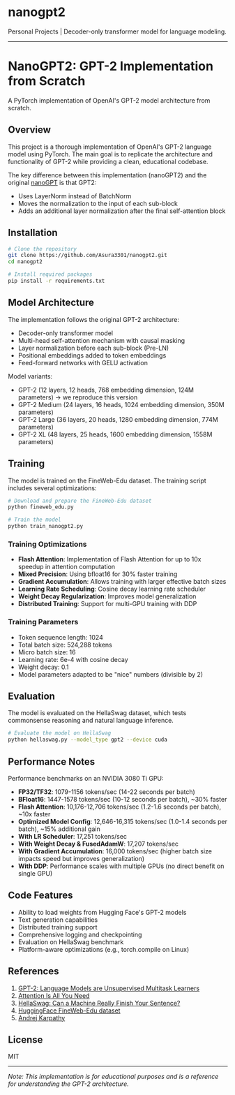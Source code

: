 # nanogpt2
Personal Projects | Decoder-only transformer model for language modeling.

---

# NanoGPT2: GPT-2 Implementation from Scratch

A PyTorch implementation of OpenAI's GPT-2 model architecture from scratch.

## Overview

This project is a thorough implementation of OpenAI's GPT-2 language model using PyTorch. The main goal is to replicate the architecture and functionality of GPT-2 while providing a clean, educational codebase.

The key difference between this implementation (nanoGPT2) and the original [nanoGPT](https://github.com/Asura3301/nanogpt) is that GPT2:
- Uses LayerNorm instead of BatchNorm
- Moves the normalization to the input of each sub-block
- Adds an additional layer normalization after the final self-attention block

## Installation

```bash
# Clone the repository
git clone https://github.com/Asura3301/nanogpt2.git
cd nanogpt2

# Install required packages
pip install -r requirements.txt
```

## Model Architecture

The implementation follows the original GPT-2 architecture:

- Decoder-only transformer model
- Multi-head self-attention mechanism with causal masking
- Layer normalization before each sub-block (Pre-LN)
- Positional embeddings added to token embeddings
- Feed-forward networks with GELU activation

Model variants:
- GPT-2 (12 layers, 12 heads, 768 embedding dimension, 124M parameters) -> we reproduce this version
- GPT-2 Medium (24 layers, 16 heads, 1024 embedding dimension, 350M parameters)
- GPT-2 Large (36 layers, 20 heads, 1280 embedding dimension, 774M parameters)
- GPT-2 XL (48 layers, 25 heads, 1600 embedding dimension, 1558M parameters)

## Training

The model is trained on the FineWeb-Edu dataset. The training script includes several optimizations:

```bash
# Download and prepare the FineWeb-Edu dataset
python fineweb_edu.py

# Train the model
python train_nanogpt2.py
```

### Training Optimizations

- **Flash Attention**: Implementation of Flash Attention for up to 10x speedup in attention computation
- **Mixed Precision**: Using bfloat16 for 30% faster training
- **Gradient Accumulation**: Allows training with larger effective batch sizes
- **Learning Rate Scheduling**: Cosine decay learning rate scheduler
- **Weight Decay Regularization**: Improves model generalization
- **Distributed Training**: Support for multi-GPU training with DDP

### Training Parameters

- Token sequence length: 1024
- Total batch size: 524,288 tokens
- Micro batch size: 16
- Learning rate: 6e-4 with cosine decay
- Weight decay: 0.1
- Model parameters adapted to be "nice" numbers (divisible by 2)

## Evaluation

The model is evaluated on the HellaSwag dataset, which tests commonsense reasoning and natural language inference.

```bash
# Evaluate the model on HellaSwag
python hellaswag.py --model_type gpt2 --device cuda
```

## Performance Notes

Performance benchmarks on an NVIDIA 3080 Ti GPU:

- **FP32/TF32**: 1079-1156 tokens/sec (14-22 seconds per batch)
- **BFloat16**: 1447-1578 tokens/sec (10-12 seconds per batch), ~30% faster
- **Flash Attention**: 10,176-12,706 tokens/sec (1.2-1.6 seconds per batch), ~10x faster
- **Optimized Model Config**: 12,646-16,315 tokens/sec (1.0-1.4 seconds per batch), ~15% additional gain
- **With LR Scheduler**: 17,251 tokens/sec
- **With Weight Decay & FusedAdamW**: 17,207 tokens/sec
- **With Gradient Accumulation**: 16,000 tokens/sec (higher batch size impacts speed but improves generalization)
- **With DDP**: Performance scales with multiple GPUs (no direct benefit on single GPU)

## Code Features

- Ability to load weights from Hugging Face's GPT-2 models
- Text generation capabilities
- Distributed training support
- Comprehensive logging and checkpointing
- Evaluation on HellaSwag benchmark
- Platform-aware optimizations (e.g., torch.compile on Linux)

## References

1. [GPT-2: Language Models are Unsupervised Multitask Learners](https://cdn.openai.com/better-language-models/language_models_are_unsupervised_multitask_learners.pdf)
2. [Attention Is All You Need](https://arxiv.org/abs/1706.03762)
3. [HellaSwag: Can a Machine Really Finish Your Sentence?](https://arxiv.org/abs/1905.07830)
4. [HuggingFace FineWeb-Edu dataset](https://huggingface.co/datasets/HuggingFaceFW/fineweb-edu)
5. [Andrej Karpathy](https://github.com/karpathy)

## License

MIT

---

*Note: This implementation is for educational purposes and is a reference for understanding the GPT-2 architecture.*
